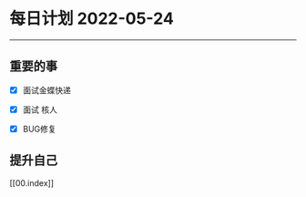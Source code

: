#  每日计划 2022-05-24
---
## 重要的事
- [x]  面试金蝶快递
- [x]  面试 核人
- [x] BUG修复


## 提升自己



[[00.index]]








